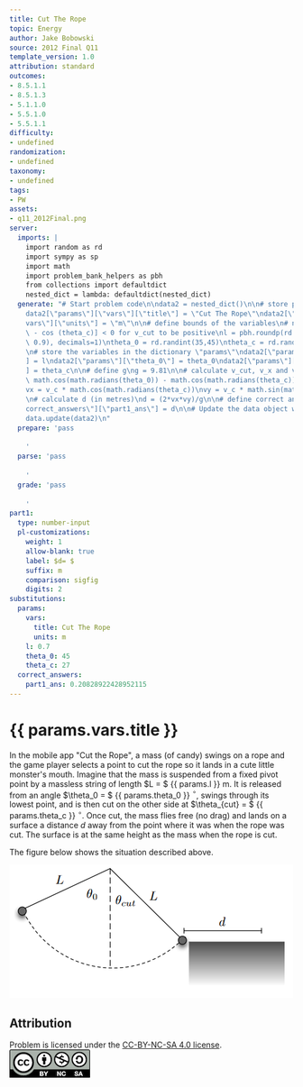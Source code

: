 ```yaml
---
title: Cut The Rope
topic: Energy
author: Jake Bobowski
source: 2012 Final Q11
template_version: 1.0
attribution: standard
outcomes:
- 8.5.1.1
- 8.5.1.3
- 5.1.1.0
- 5.5.1.0
- 5.5.1.1
difficulty:
- undefined
randomization:
- undefined
taxonomy:
- undefined
tags:
- PW
assets:
- q11_2012Final.png
server:
  imports: |
    import random as rd
    import sympy as sp
    import math
    import problem_bank_helpers as pbh
    from collections import defaultdict
    nested_dict = lambda: defaultdict(nested_dict)
  generate: "# Start problem code\n\ndata2 = nested_dict()\n\n# store phrases etc\n\
    data2[\"params\"][\"vars\"][\"title\"] = \"Cut The Rope\"\ndata2[\"params\"][\"\
    vars\"][\"units\"] = \"m\"\n\n# define bounds of the variables\n# need [cos(theta_0)\
    \ - cos (theta_c)] < 0 for v_cut to be positive\nl = pbh.roundp(rd.uniform(0.1,\
    \ 0.9), decimals=1)\ntheta_0 = rd.randint(35,45)\ntheta_c = rd.randint(10,30)\n\
    \n# store the variables in the dictionary \"params\"\ndata2[\"params\"][\"l\"\
    ] = l\ndata2[\"params\"][\"theta_0\"] = theta_0\ndata2[\"params\"][\"theta_c\"\
    ] = theta_c\n\n# define g\ng = 9.81\n\n# calculate v_cut, v_x and v_y \ndiff =\
    \ math.cos(math.radians(theta_0)) - math.cos(math.radians(theta_c))\nv_c = math.sqrt(-2*g*l*diff)\n\
    vx = v_c * math.cos(math.radians(theta_c))\nvy = v_c * math.sin(math.radians(theta_c))\n\
    \n# calculate d (in metres)\nd = (2*vx*vy)/g\n\n# define correct answers\ndata2[\"\
    correct_answers\"][\"part1_ans\"] = d\n\n# Update the data object with a new dict\n\
    data.update(data2)\n"
  prepare: 'pass

    '
  parse: 'pass

    '
  grade: 'pass

    '
part1:
  type: number-input
  pl-customizations:
    weight: 1
    allow-blank: true
    label: $d= $
    suffix: m
    comparison: sigfig
    digits: 2
substitutions:
  params:
    vars:
      title: Cut The Rope
      units: m
    l: 0.7
    theta_0: 45
    theta_c: 27
  correct_answers:
    part1_ans: 0.20828922428952115
---
```

# {{ params.vars.title }}
In the mobile app "Cut the Rope", a mass (of candy) swings on a rope and the game player selects a point to cut the rope so it lands in a cute little monster's mouth.
Imagine that the mass is suspended from a fixed pivot point by a massless string of length $L = $  {{ params.l }} m.
It is released from an angle $\theta_0 = $ {{ params.theta_0 }} $^{\circ}$, swings through its lowest point, and is then cut on the other side at $\theta\_{cut} = $ {{ params.theta_c }} $^{\circ}$.
Once cut, the mass flies free (no drag) and lands on a surface a distance $d$ away from the point where it was when the rope was cut.
The surface is at the same height as the mass when the rope is cut.

The figure below shows the situation described above.

![A mass is suspended from a fixed pivot point by a massless string of length L. It is displaced to the left at an angle theta naught from equilibrium.  After swinging through its lowest point, the rope is then cut on the right at an angle theta cut. The mass lands on a surface at the same height as the mass when the rope is cut. ](q11_2012Final.png)

## Attribution

Problem is licensed under the [CC-BY-NC-SA 4.0 license](https://creativecommons.org/licenses/by-nc-sa/4.0/).
![The Creative Commons 4.0 license requiring attribution-BY, non-commercial-NC, and share-alike-SA license.](https://raw.githubusercontent.com/firasm/bits/master/by-nc-sa.png)